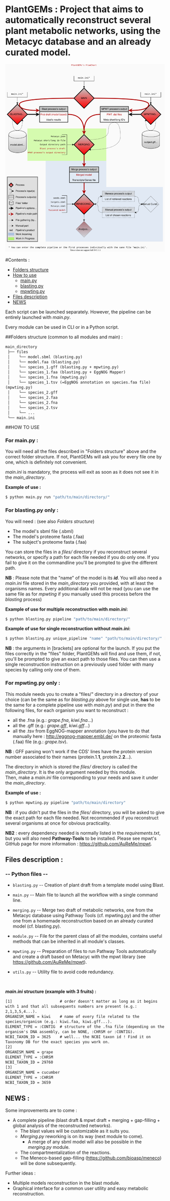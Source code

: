 # PlantGEMs : Project that aims to automatically reconstruct several plant metabolic networks, using the Metacyc database and an already curated model.

![Alt text](./Flowchart_PlantGEMs.drawio.svg)

#Contents :
 - [Folders structure](#folders-structure-common-to-all-modules-and-main-) 
 - [How to use](#how-to-use)
   - [main.py](#for-mainpy)
   - [blasting.py](#for-blastingpy-)
   - [mpwting.py](#for-mpwtingpy-only-)
 - [Files description](#files-description-)
 - [NEWS](#news-)

Each script can be launched separately. However, the pipeline can be entirely launched with _main.py_.

Every module can be used in CLI or in a Python script.

##Folders structure (common to all modules and main) :

```text
main_directory
 ├── files
 │    └── model.sbml (blasting.py)
 │    └── model.faa (blasting.py)
 │    └── species_1.gff (blasting.py + mpwting.py)
 │    └── species_1.faa (blasting.py + EggNOG Mapper)
 │    └── species_1.fna (mpwting.py)
 │    └── species_1.tsv (=EggNOG annotation on species.faa file) (mpwting.py)
 │    └── species_2.gff
 │    └── species_2.faa
 │    └── species_2.fna
 │    └── species_2.tsv
 │    └── ...
 └── main.ini
```

##HOW TO USE

### **For main.py** :

You will need all the files described in "Folders structure" above and the correct folder structure. If not, 
PlantGEMs will ask you for every file one by one, which is definitely not convenient. 

_main.ini_ is mandatory, the process will exit as soon as it does not see it in the _main_directory_.

__Example of use :__
```bash
$ python main.py run "path/to/main/directory/"
```


### **For blasting.py only** :
You will need : (see also _Folders structure_)
* The model's sbml file (.sbml)
* The model's proteome fasta (.faa)
* The subject's proteome fasta (.faa)

You can store the files in a _files/_ directory if you reconstruct several networks, or specify a path for each file needed if you do only one. If you fail to give it on the commandline you'll be prompted to give the different path.
<br />

**NB** : Please note that the "name" of the model is its _**id**_. You will also need a _main.ini_ file stored in the _main_directory_ you provided, with at least the organisms names. Every additional data will not be read (you can use the same file as for _mpwting_ if you manually used this process before the _blasting_ process)

__Example of use for multiple reconstruction with _main.ini_:__
```bash
$ python blasting.py pipeline "path/to/main/directory/"
```

__Example of use for single reconstruction without _main.ini_:__
```bash
$ python blasting.py unique_pipeline "name" "path/to/main/directory/" [model_file_path] [model_proteomic_fasta_path] [subject_proteomic_fasta_path] [subject_gff_path]
```
**NB** : the arguments in [brackets] are optional for the launch. If you put the files correctly in the "files" folder, 
PlantGEMs will find and use them, if not, you'll be prompted to give an exact path to those files. You can then use a 
single reconstruction instruction on a previously used folder with many species by calling only one of them.


[comment]: <> (For a normal use with proper file sorting :)

[comment]: <> (```bash)

[comment]: <> ($ python blasting.py pipeline "name_of_reconstructed_organism" "path/to/main/directory/")

[comment]: <> (```)

[comment]: <> (**NB** : if you didn't put the files in the _files/_ directory, you will be asked to give the exact path for each file needed. You can also choose to specify them following the structure below &#40;every parameter is a string&#41; :)

[comment]: <> (```bash)

[comment]: <> ($ python blasting.py pipeline [name][main_directory][optional=model_file_path][optional=model_fasta_path][optional=subject_fasta_path])

[comment]: <> (```)



### **For mpwting.py only :**
This module needs you to create a "files/" directory in a directory of your choice (can be the same as for _blasting.py_
above for single use, **has** to be the same for a complete pipeline use with _main.py_) and put in there the following 
files, for each organism you want to reconstruct :
* all the .fna (e.g.: _grape.fna_, _kiwi.fna_...)
* all the .gff (e.g.: _grape.gff_, _kiwi.gff_...)
* all the .tsv from EggNOG-mapper annotation (you have to do that manually here : http://eggnog-mapper.embl.de/
on the proteomic fasta (.faa) file (e.g.: _grape.tsv_).

**NB** : GFF parsing won't work if the CDS' lines have the protein version number associated to their names (protein.1.**1**, protein.2.**2**...).

The directory in which is stored the _files/_ directory is called the _main_directory_. It is the only argument needed by this module.
\
Then, make a _main.ini_ file corresponding to your needs and save it under the _main_directory_.

__Example of use :__
```bash
$ python mpwting.py pipeline "path/to/main/directory"
```

**NB** : if you didn't put the files in the _files/_ directory, you will be asked to give the exact path for each file needed. Not recommended if you reconstruct several organisms at once for obvious practicality.

**NB2** : every dependency needed is normally listed in the _requirements.txt_, but you will also need **Pathway-Tools** to be installed. Please see mpwt's GitHub page for more information : https://github.com/AuReMe/mpwt.

## Files description :

### -- Python files --

- ``blasting.py`` -- Creation of plant draft from a template model using Blast.

- ``main.py`` -- Main file to launch all the workflow with a single command line.

- ``merging.py`` -- Merge two draft of metabolic networks, one from the Metacyc database using Pathway Tools (cf. mpwting.py) and the other one from a homemade reconstruction based on an already curated model (cf. blasting.py).

- ``module.py`` -- File for the parent class of all the modules, contains useful methods that can be inherited in all module's classes.

- ``mpwting.py`` -- Preparation of files to run Pathway Tools automatically and create a draft based on Metacyc with the mpwt library (see https://github.com/AuReMe/mpwt).

- ``utils.py`` -- Utility file to avoid code redundancy.

[//]: # (- ``menecoing.py`` -- Performs a gap filling of the model with Meneco &#40;Work In Progress&#41;.)
[//]: # (- ``graph.py`` -- Utility file to create different graphs and statistical analysis on the networks.)

<br />

___main.ini_ structure (example with 3 fruits) :__
```text
[1]                     # order doesn't matter as long as it begins with 1 and that all subsequents numbers are present (e.g.: 2,1,3,5,4...).
ORGANISM_NAME = kiwi    # name of every file related to the species/organism (e.g.: kiwi.faa, kiwi.gff...).
ELEMENT_TYPE = :CONTIG  # structure of the .fna file (depending on the organism's DNA assembly, can be NONE, :CHRSM or :CONTIG).
NCBI_TAXON_ID = 3625    # well... the NCBI taxon id ! Find it on Taxonomy DB for the exact species you work on.
[2]
ORGANISM_NAME = grape
ELEMENT_TYPE = :CHRSM
NCBI_TAXON_ID = 29760
[3]
ORGANISM_NAME = cucumber
ELEMENT_TYPE = :CHRSM
NCBI_TAXON_ID = 3659
```
## NEWS :

Some improvements are to come : 
- A complete pipeline (blast draft & mpwt draft + merging + gap-filling + global analysis of the reconstructed networks).
  - The blast values will be customizable as it suits you.
  - _Merging.py_ reworking is on its way (next module to come).
    - A merge of any sbml model will also be possible in the _merging.py_ module.
  - The compartmentalization of the reactions.
  - The Meneco-based gap-filling (https://github.com/bioasp/meneco) will be done subsequently.
  
Further ideas :
- Multiple models reconstruction in the blast module.
- Graphical interface for a common user utility and easy metabolic reconstruction.
